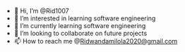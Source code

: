 - 👋 Hi, I’m @Rid1007
- 👀 I’m interested in learning software engineering 
- 🌱 I’m currently learning software engineering 
- 💞️ I’m looking to collaborate on future projects 
- 📫 How to reach me @Ridwandamilola2020@gmail.com 

<!---
Rid1007/Rid1007 is a ✨ special ✨ repository because its `README.md` (this file) appears on your GitHub profile.
You can click the Preview link to take a look at your changes.
--->
